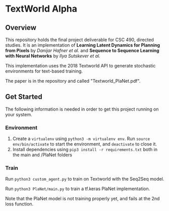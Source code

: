 # TextWorld Alpha

## Overview
This repository holds the final project deliverable for CSC 490, directed studies. It is an implementation of **Learning Latent Dynamics for Planning from Pixels** by *Danijar Hafner et al.* and **Sequence to Sequence Learning with Neural Networks** by *Ilya Sutskever et al.*

This implementation uses the 2018 Textworld API to generate stochastic environments for text-based training.

The paper is in the repository and called "Textworld_PlaNet.pdf".

## Get Started

The following information is needed in order to get this project running on your system.

### Environment

1. Create a `virtualenv` using `python3 -m virtualenv env`. Run `source env/bin/activate` to start the environment, and `deactivate` to close it.
2. Install dependencies using `pip3 install -r requirements.txt` both in the main and /PlaNet folders

### Train

Run `python3 custom_agent.py` to train on Textworld with the Seq2Seq model.

Run `python3 PlaNet/main.py` to train a tf.keras PlaNet implementation.

Note that the PlaNet model is not training properly yet, and fails at the 2nd loss function.
